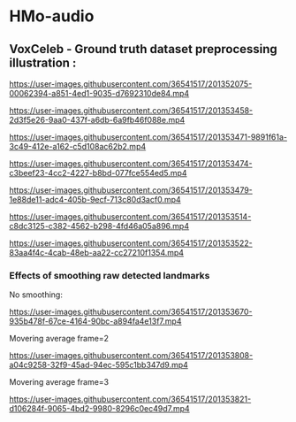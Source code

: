 # HMo-audio

## VoxCeleb - Ground truth dataset preprocessing illustration :



https://user-images.githubusercontent.com/36541517/201352075-00062394-a851-4ed1-9035-d7692310de84.mp4



https://user-images.githubusercontent.com/36541517/201353458-2d3f5e26-9aa0-437f-a6db-6a9fb46f088e.mp4



https://user-images.githubusercontent.com/36541517/201353471-9891f61a-3c49-412e-a162-c5d108ac62b2.mp4



https://user-images.githubusercontent.com/36541517/201353474-c3beef23-4cc2-4227-b8bd-077fce554ed5.mp4



https://user-images.githubusercontent.com/36541517/201353479-1e88de11-adc4-405b-9ecf-713c80d3acf0.mp4



https://user-images.githubusercontent.com/36541517/201353514-c8dc3125-c382-4562-b298-4fd46a05a896.mp4



https://user-images.githubusercontent.com/36541517/201353522-83aa4f4c-4cab-48eb-aa22-cc27210f1354.mp4


### Effects of smoothing raw detected landmarks

No smoothing:

https://user-images.githubusercontent.com/36541517/201353670-935b478f-67ce-4164-90bc-a894fa4e13f7.mp4

Movering average frame=2


https://user-images.githubusercontent.com/36541517/201353808-a04c9258-32f9-45ad-94ec-595c1bb347d9.mp4


Movering average frame=3


https://user-images.githubusercontent.com/36541517/201353821-d106284f-9065-4bd2-9980-8296c0ec49d7.mp4


